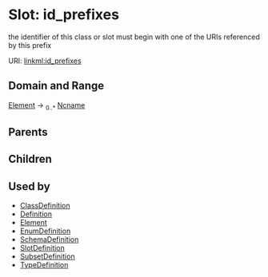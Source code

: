 
# Slot: id_prefixes


the identifier of this class or slot must begin with one of the URIs referenced by this prefix

URI: [linkml:id_prefixes](https://w3id.org/linkml/id_prefixes)


## Domain and Range

[Element](Element.md) ->  <sub>0..*</sub> [Ncname](Ncname.md)

## Parents


## Children


## Used by

 * [ClassDefinition](ClassDefinition.md)
 * [Definition](Definition.md)
 * [Element](Element.md)
 * [EnumDefinition](EnumDefinition.md)
 * [SchemaDefinition](SchemaDefinition.md)
 * [SlotDefinition](SlotDefinition.md)
 * [SubsetDefinition](SubsetDefinition.md)
 * [TypeDefinition](TypeDefinition.md)
